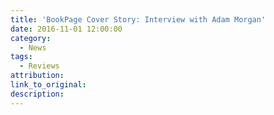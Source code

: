 ```yaml
---
title: 'BookPage Cover Story: Interview with Adam Morgan'
date: 2016-11-01 12:00:00
category:
  - News
tags:
  - Reviews
attribution:
link_to_original:
description:
---
```

